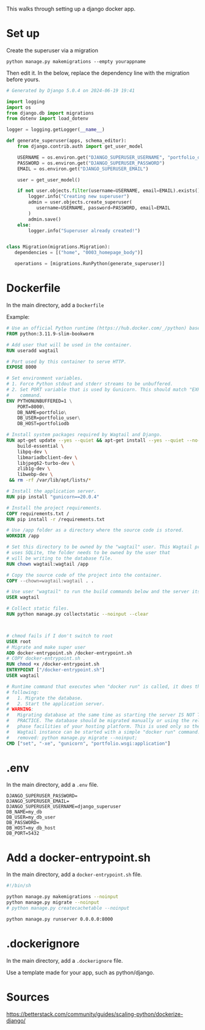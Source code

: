 This walks through setting up a django docker app.

# Set up
Create the superuser via a migration
```
python manage.py makemigrations --empty yourappname
```
Then edit it. In the below, replace the dependency line with the migration before yours. 
```python
# Generated by Django 5.0.4 on 2024-06-19 19:41

import logging
import os
from django.db import migrations
from dotenv import load_dotenv

logger = logging.getLogger(__name__)

def generate_superuser(apps, schema_editor):
    from django.contrib.auth import get_user_model

    USERNAME = os.environ.get("DJANGO_SUPERUSER_USERNAME", "portfolio_django_superuser")
    PASSWORD = os.environ.get("DJANGO_SUPERUSER_PASSWORD")
    EMAIL = os.environ.get("DJANGO_SUPERUSER_EMAIL")

    user = get_user_model()

    if not user.objects.filter(username=USERNAME, email=EMAIL).exists():
        logger.info("Creating new superuser")
        admin = user.objects.create_superuser(
           username=USERNAME, password=PASSWORD, email=EMAIL
        )
        admin.save()
    else:
        logger.info("Superuser already created!")


class Migration(migrations.Migration):
   dependencies = [("home", "0003_homepage_body")]

   operations = [migrations.RunPython(generate_superuser)]
```


# Dockerfile
In the main directory, add a `Dockerfile`

Example: 
```dockerfile
# Use an official Python runtime (https://hub.docker.com/_/python) based on Debian as a parent image.
FROM python:3.11.9-slim-bookworm

# Add user that will be used in the container.
RUN useradd wagtail

# Port used by this container to serve HTTP.
EXPOSE 8000

# Set environment variables.
# 1. Force Python stdout and stderr streams to be unbuffered.
# 2. Set PORT variable that is used by Gunicorn. This should match "EXPOSE"
#    command.
ENV PYTHONUNBUFFERED=1 \
    PORT=8000\
    DB_NAME=portfolio\
    DB_USER=portfolio_user\
    DB_HOST=portfoliodb

# Install system packages required by Wagtail and Django.
RUN apt-get update --yes --quiet && apt-get install --yes --quiet --no-install-recommends \
    build-essential \
    libpq-dev \
    libmariadbclient-dev \
    libjpeg62-turbo-dev \
    zlib1g-dev \
    libwebp-dev \
 && rm -rf /var/lib/apt/lists/*

# Install the application server.
RUN pip install "gunicorn==20.0.4"

# Install the project requirements.
COPY requirements.txt /
RUN pip install -r /requirements.txt

# Use /app folder as a directory where the source code is stored.
WORKDIR /app

# Set this directory to be owned by the "wagtail" user. This Wagtail project
# uses SQLite, the folder needs to be owned by the user that
# will be writing to the database file.
RUN chown wagtail:wagtail /app

# Copy the source code of the project into the container.
COPY --chown=wagtail:wagtail . .

# Use user "wagtail" to run the build commands below and the server itself.
USER wagtail

# Collect static files.
RUN python manage.py collectstatic --noinput --clear



# chmod fails if I don't switch to root
USER root
# Migrate and make super user
ADD docker-entrypoint.sh /docker-entrypoint.sh
# COPY docker-entrypoint.sh .
RUN chmod +x /docker-entrypoint.sh
ENTRYPOINT ["/docker-entrypoint.sh"]
USER wagtail

# Runtime command that executes when "docker run" is called, it does the
# following:
#   1. Migrate the database.
#   2. Start the application server.
# WARNING:
#   Migrating database at the same time as starting the server IS NOT THE BEST
#   PRACTICE. The database should be migrated manually or using the release
#   phase facilities of your hosting platform. This is used only so the
#   Wagtail instance can be started with a simple "docker run" command.
#   removed: python manage.py migrate --noinput;
CMD ["set", "-xe", "gunicorn", "portfolio.wsgi:application"]
```

# .env
In the main directory, add a `.env` file.
```env
DJANGO_SUPERUSER_PASSWORD=
DJANGO_SUPERUSER_EMAIL=
DJANGO_SUPERUSER_USERNAME=django_superuser
DB_NAME=my_db
DB_USER=my_db_user
DB_PASSWORD=
DB_HOST=my_db_host
DB_PORT=5432
```

# Add a docker-entrypoint.sh
In the main directory, add a `docker-entrypoint.sh` file.
```sh
#!/bin/sh

python manage.py makemigrations --noinput
python manage.py migrate --noinput
# python manage.py createcachetable --noinput

python manage.py runserver 0.0.0.0:8000
```

# .dockerignore
In the main directory, add a `.dockerignore` file.

Use a template made for your app, such as python/django. 

# Sources

https://betterstack.com/community/guides/scaling-python/dockerize-django/

